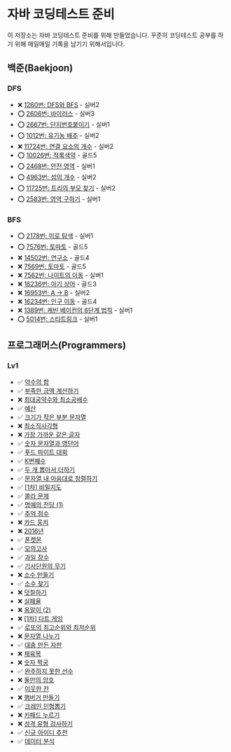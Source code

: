 # 자바 코딩테스트 준비

이 저장소는 자바 코딩테스트 준비를 위해 만들었습니다. 꾸준히 코딩테스트 공부를 하기 위해 매일매일 기록을 남기기 위해서입니다.

## 백준(Baekjoon)

### DFS

- ❌ [1260번: DFS와 BFS](./src/algorithm/dfs/code/dfs1.md) - 실버2 
- ⭕ [2606번: 바이러스](./src/algorithm/dfs/code/dfs2.md) - 실버3
- ⭕ [2667번: 단지번호붙이기](./src/algorithm/dfs/code/dfs3.md) - 실버1
- ⭕ [1012번: 유기농 배추](./src/algorithm/dfs/code/dfs4.md) - 실버2
- ❌ [11724번: 연결 요소의 개수](./src/algorithm/dfs/code/dfs5.md) - 실버2
- ⭕ [10026번: 적록색약](./src/algorithm/dfs/code/dfs6.md) - 골드5
- ⭕ [2468번: 안전 영역](./src/algorithm/dfs/code/dfs7.md) - 실버1
- ⭕ [4963번: 섬의 개수](./src/algorithm/dfs/code/dfs8.md) - 실버2
- ⭕ [11725번: 트리의 부모 찾기](./src/algorithm/dfs/code/dfs9.md) - 실버2
- ⭕ [2583번: 영역 구하기](./src/algorithm/dfs/code/dfs10.md) - 실버1

### BFS

- ⭕ [2178번: 미로 탐색](./src/algorithm/bfs/code/bfs1.md) - 실버1
- ⭕ [7576번: 토마토](./src/algorithm/bfs/code/bfs2.md) - 골드5
- ❌ [14502번: 연구소](./src/algorithm/bfs/code/bfs3.md) - 골드4
- ❌ [7569번: 토마토](./src/algorithm/bfs/code/bfs4.md) - 골드5
- ❌ [7562번: 나이트의 이동](./src/algorithm/bfs/code/bfs5.md) - 실버1
- ❌ [16236번: 아기 상어](./src/algorithm/bfs/code/bfs6.md) - 골드3
- ❌ [16953번: A → B](./src/algorithm/bfs/code/bfs7.md) - 실버2
- ❌ [16234번: 인구 이동](./src/algorithm/bfs/code/bfs8.md) - 골드4
- ❌ [1389번: 케빈 베이컨의 6단계 법칙](./src/algorithm/bfs/code/bfs9.md) - 실버1
- ⭕ [5014번: 스타트링크](./src/algorithm/bfs/code/bfs10.md) - 실버1

## 프로그래머스(Programmers)

### Lv1

- ✅ [약수의 합](./src/algorithm/programmers/lv1/약수의합.java)
- ✅ [부족한 금액 계산하기](./src/algorithm/programmers/lv1/부족한_금액_계산하기.java)
- ❌ [최대공약수와 최소공배수](./src/algorithm/programmers/lv1/최대공약수와_최소공배수.java)
- ✅ [예산](./src/algorithm/programmers/lv1/예산.java)
- ✅ [크기가 작은 부분 문자열](./src/algorithm/programmers/lv1/크기가_작은_부분_문자열.java)
- ❌ [최소직사각형](./src/algorithm/programmers/lv1/최소직사각형.java)
- ❌ [가장 가까운 같은 글자](./src/algorithm/programmers/lv1/가장_가까운_같은_글자.java)
- ✅ [숫자 문자열과 영단어](./src/algorithm/programmers/lv1/숫자_문자열과_영단어.java)
- ✅ [푸드 파이트 대회](./src/algorithm/programmers/lv1/푸드_파이트_대회.java)
- ✅ [K번째수](./src/algorithm/programmers/lv1/K번째수.java)
- ✅ [두 개 뽑아서 더하기](./src/algorithm/programmers/lv1/두_개_뽑아서_더하기.java)
- ✅ [문자열 내 마음대로 정렬하기](./src/algorithm/programmers/lv1/문자열_내_마음대로_정렬하기.java)
- ✅ [[1차] 비밀지도](./src/algorithm/programmers/lv1/비밀지도_1차.java)
- ✅ [콜라 문제](./src/algorithm/programmers/lv1/콜라_문제.java)
- ✅ [명예의 전당 (1)](./src/algorithm/programmers/lv1/명예의_전당_1.java)
- ✅ [추억 점수](./src/algorithm/programmers/lv1/추억_점수.java)
- ❌ [카드 뭉치](./src/algorithm/programmers/lv1/카드_뭉치.java)
- ❌ [2016년](./src/algorithm/programmers/lv1/Year2016.java)
- ✅ [폰켓몬](./src/algorithm/programmers/lv1/폰켓몬.java)
- ✅ [모의고사](./src/algorithm/programmers/lv1/모의고사.java)
- ✅ [과일 장수](./src/algorithm/programmers/lv1/과일_장수.java)
- ✅ [기사단원의 무기](./src/algorithm/programmers/lv1/기사단원의_무기.java)
- ❌ [소수 만들기](./src/algorithm/programmers/lv1/소수_만들기.java)
- ✅ [소수 찾기](./src/algorithm/programmers/lv1/소수_찾기.java)
- ❌ [덧칠하기](./src/algorithm/programmers/lv1/덧칠하기.java)
- ❌ [실패율](./src/algorithm/programmers/lv1/실패율.java)
- ❌ [옹알이 (2)](./src/algorithm/programmers/lv1/옹알이2.java)
- ❌ [[1차] 다트 게임](./src/algorithm/programmers/lv1/다트_게임_1차.java)
- ✅ [로또의 최고순위와 최저순위](./src/algorithm/programmers/lv1/로또의_최고순위와_최저순위.java)
- ❌ [문자열 나누기](./src/algorithm/programmers/lv1/문자열_나누기.java)
- ✅ [대충 만든 자판](./src/algorithm/programmers/lv1/로또의_최고순위와_최저순위.java)
- ❌ [체육복](./src/algorithm/programmers/lv1/체육복.java)
- ❌ [숫자 짝궁](./src/algorithm/programmers/lv1/숫자_짝궁.java)
- ✅ [완주하지 못한 선수](./src/algorithm/programmers/lv1/완주하지_못한_선수.java)
- ❌ [둘만의 암호](./src/algorithm/programmers/lv1/둘만의_암호.java)
- ✅ [이웃한 칸](./src/algorithm/programmers/lv1/이웃한_칸.java)
- ❌ [햄버거 만들기](./src/algorithm/programmers/lv1/햄버거_만들기.java)
- ✅ [크레인 인형뽑기](./src/algorithm/programmers/lv1/크레인_인형뽑기.java)
- ❌ [키패드 누르기](./src/algorithm/programmers/lv1/키패드_누르기.java)
- ❌ [성격 유형 검사하기](./src/algorithm/programmers/lv1/성격_유형_검사하기.java)
- ✅ [신규 아이디 추천](./src/algorithm/programmers/lv1/데이터_분석.java)
- ✅ [데이터 분석](./src/algorithm/programmers/lv1/신규_아이디_추천.java)